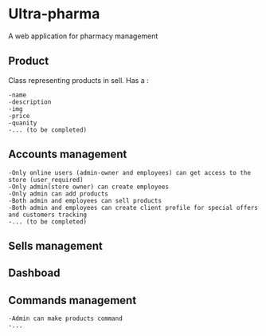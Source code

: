 # Ultra-pharma
A web application for pharmacy management

## Product
Class representing products in sell. Has a :  
  
    -name  
    -description  
    -img    
    -price  
    -quanity  
    -... (to be completed)  
   

## Accounts management
    -Only online users (admin-owner and employees) can get access to the store (user_required)  
    -Only admin(store owner) can create employees  
    -Only admin can add products  
    -Both admin and employees can sell products  
    -Both admin and employees can create client profile for special offers and customers tracking  
    -... (to be completed)  

## Sells management

## Dashboad  

## Commands management  
	-Admin can make products command  
	-...  
